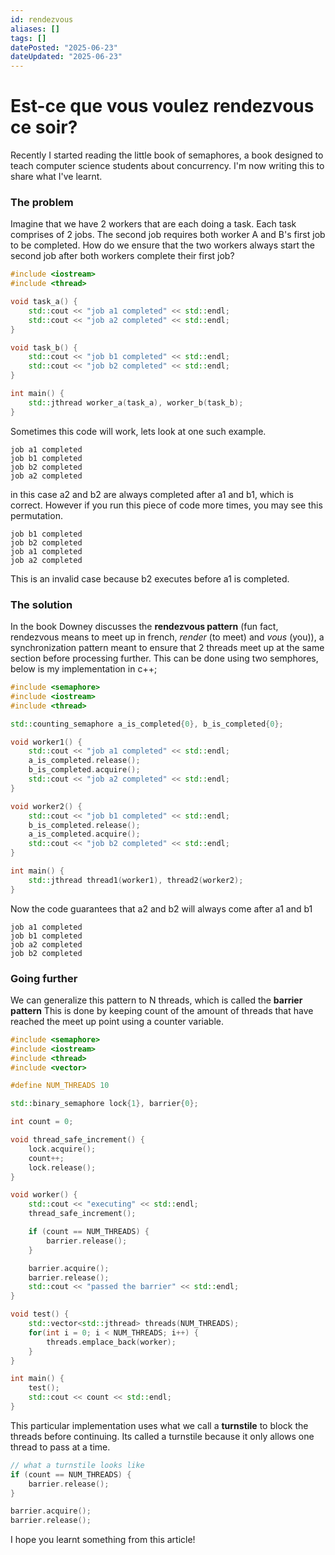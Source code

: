 ```yaml
---
id: rendezvous
aliases: []
tags: []
datePosted: "2025-06-23"
dateUpdated: "2025-06-23"
---
```


# Est-ce que vous voulez rendezvous ce soir?

Recently I started reading the little book of semaphores, a book designed to teach computer science students about concurrency. I'm now writing this to share what I've learnt.
### The problem
Imagine that we have 2 workers that are each doing a task. Each task comprises of 2 jobs. The second job requires both worker A and B's first job to be completed. How do we ensure that the two workers always start the second job after both workers complete their first job?
```cpp
#include <iostream>
#include <thread>

void task_a() {
    std::cout << "job a1 completed" << std::endl;
    std::cout << "job a2 completed" << std::endl;
}

void task_b() {
    std::cout << "job b1 completed" << std::endl;
    std::cout << "job b2 completed" << std::endl;
}

int main() {
    std::jthread worker_a(task_a), worker_b(task_b);
}
```
Sometimes this code will work, lets look at one such example.
```
job a1 completed
job b1 completed
job b2 completed
job a2 completed
```
in this case a2 and b2 are always completed after a1 and b1, which is correct. However if you run this piece of code more times, you may see this permutation.
```
job b1 completed
job b2 completed
job a1 completed
job a2 completed
```
This is an invalid case because b2 executes before a1 is completed.
### The solution
In the book Downey discusses the **rendezvous pattern** (fun fact, rendezvous means to meet up in french, _render_ (to meet) and _vous_ (you)), a synchronization pattern meant to ensure that 2 threads meet up at the same section before processing further. This can be done using two semphores, below is my implementation in c++;
```cpp
#include <semaphore>
#include <iostream>
#include <thread>

std::counting_semaphore a_is_completed{0}, b_is_completed{0};

void worker1() {
    std::cout << "job a1 completed" << std::endl;
    a_is_completed.release();
    b_is_completed.acquire();
    std::cout << "job a2 completed" << std::endl;
}

void worker2() {
    std::cout << "job b1 completed" << std::endl;
    b_is_completed.release();
    a_is_completed.acquire();
    std::cout << "job b2 completed" << std::endl;
}

int main() {
    std::jthread thread1(worker1), thread2(worker2);
}
```
Now the code guarantees that a2 and b2 will always come after a1 and b1
```
job a1 completed
job b1 completed
job a2 completed
job b2 completed
```
### Going further
We can generalize this pattern to N threads, which is called the **barrier pattern**
This is done by keeping count of the amount of threads that have reached the meet up point using a counter variable.
```cpp
#include <semaphore>
#include <iostream>
#include <thread>
#include <vector>

#define NUM_THREADS 10

std::binary_semaphore lock{1}, barrier{0};

int count = 0;

void thread_safe_increment() {
    lock.acquire();
    count++;
    lock.release();
}

void worker() {
    std::cout << "executing" << std::endl;
    thread_safe_increment();

    if (count == NUM_THREADS) {
        barrier.release();
    }

    barrier.acquire();
    barrier.release();
    std::cout << "passed the barrier" << std::endl;
}

void test() {
    std::vector<std::jthread> threads(NUM_THREADS);
    for(int i = 0; i < NUM_THREADS; i++) {
        threads.emplace_back(worker);
    }
}

int main() {
    test();
    std::cout << count << std::endl;
}
```
This particular implementation uses what we call a **turnstile** to block the threads before continuing. Its called a turnstile because it only allows one thread to pass at a time.
```cpp
// what a turnstile looks like
if (count == NUM_THREADS) {
	barrier.release();
}

barrier.acquire();
barrier.release();
```
I hope you learnt something from this article!